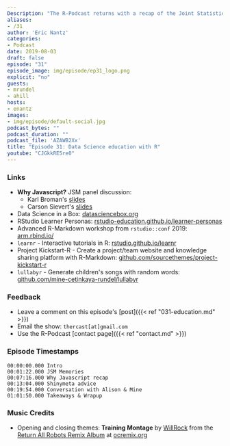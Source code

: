 ```yaml
---
Description: "The R-Podcast returns with a recap of the Joint Statistical Meetings (JSM) 2019 conference!  In this episode, I share insights gained from an excellent panel discussion on the use of javascript in statistics, and I am joined by RStudio's education team members Alison Hill & Mine Cetinkaya-Rundel to discuss new ideas for teaching data science effectively, as well as how tools like R-Markdown are opening many new possibilities for both students and teachers.  I hope you enjoy episode 31 of the R-Podcast!" 
aliases:
- /31
author: 'Eric Nantz'
categories:
- Podcast
date: 2019-08-03
draft: false
episode: "31"
episode_image: img/episode/ep31_logo.png
explicit: "no"
guests:
- mrundel
- ahill
hosts:
- enantz
images:
- img/episode/default-social.jpg
podcast_bytes: ""
podcast_duration: ""
podcast_file: 'AZAWB2Xx'
title: "Episode 31: Data Science education with R"
youtube: "CJGkkRE5re0"
---
```


### Links

* __Why Javascript?__ JSM panel discussion:
    + Karl Broman's [slides](https://www.biostat.wisc.edu/~kbroman/presentations/JSM2019)
    + Carson Sievert's [slides](https://talks.cpsievert.me/20190730/#1)
* Data Science in a Box: [datasciencebox.org](https://datasciencebox.org)
* RStudio Learner Personas: [rstudio-education.github.io/learner-personas](https://rstudio-education.github.io/learner-personas/)
* Advanced R-Markdown workshop from `rstudio::conf` 2019: [arm.rbind.io/](https://arm.rbind.io/) 
* `learnr` - Interactive tutorials in R: [rstudio.github.io/learnr](https://rstudio.github.io/learnr/)
* Project Kickstart-R - Create a project/team website and knowledge sharing platform with R-Markdown: [github.com/sourcethemes/project-kickstart-r](https://github.com/sourcethemes/project-kickstart-r) 
* `lullabyr` - Generate children's songs with random words: [github.com/mine-cetinkaya-rundel/lullabyr](https://github.com/mine-cetinkaya-rundel/lullabyr)

### Feedback

- Leave a comment on this episode's [post]({{< ref "031-education.md" >}})
- Email the show: `thercast[at]gmail.com`
- Use the R-Podcast [contact page]({{< ref "contact.md" >}})

### Episode Timestamps

```
00:00:00.000 Intro
00:01:22.000 JSM Memories
00:07:16.000 Why Javascript recap
00:13:04.000 Shinymeta advice
00:19:54.000 Conversation with Alison & Mine
01:01:50.000 Takeaways & Wrapup
```

### Music Credits

- Opening and closing themes: __Training Montage__ by [WillRock](http://ocremix.org/artist/5043/willrock)  from the [Return All Robots Remix Album](http://ocremix.org/events/returnallrobots/) at [ocremix.org](http://ocremix.org/)
